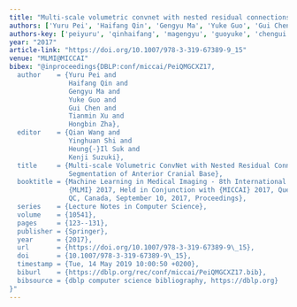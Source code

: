 ```yaml
---
title: "Multi-scale volumetric convnet with nested residual connections for segmentation of anterior cranial base"
authors: ['Yuru Pei', 'Haifang Qin', 'Gengyu Ma', 'Yuke Guo', 'Gui Chen', 'Tianmin Xu', 'Hongbin Zha']
authors-key: ['peiyuru', 'qinhaifang', 'magengyu', 'guoyuke', 'chengui', 'xutianmin', 'zhahongbin']
year: "2017"
article-link: "https://doi.org/10.1007/978-3-319-67389-9_15"
venue: "MLMI@MICCAI"
bibex: "@inproceedings{DBLP:conf/miccai/PeiQMGCXZ17,
  author    = {Yuru Pei and
               Haifang Qin and
               Gengyu Ma and
               Yuke Guo and
               Gui Chen and
               Tianmin Xu and
               Hongbin Zha},
  editor    = {Qian Wang and
               Yinghuan Shi and
               Heung{-}Il Suk and
               Kenji Suzuki},
  title     = {Multi-scale Volumetric ConvNet with Nested Residual Connections for
               Segmentation of Anterior Cranial Base},
  booktitle = {Machine Learning in Medical Imaging - 8th International Workshop,
               {MLMI} 2017, Held in Conjunction with {MICCAI} 2017, Quebec City,
               QC, Canada, September 10, 2017, Proceedings},
  series    = {Lecture Notes in Computer Science},
  volume    = {10541},
  pages     = {123--131},
  publisher = {Springer},
  year      = {2017},
  url       = {https://doi.org/10.1007/978-3-319-67389-9\_15},
  doi       = {10.1007/978-3-319-67389-9\_15},
  timestamp = {Tue, 14 May 2019 10:00:50 +0200},
  biburl    = {https://dblp.org/rec/conf/miccai/PeiQMGCXZ17.bib},
  bibsource = {dblp computer science bibliography, https://dblp.org}
}"
---
```

